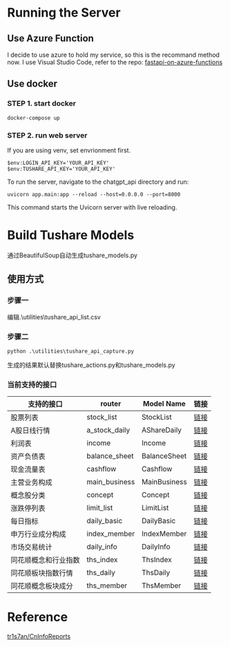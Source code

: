 # Running the Server
## Use Azure Function
I decide to use azure to hold my service, so this is the recommand method now.
I use Visual Studio Code, refer to the repo:
[fastapi-on-azure-functions](https://github.com/Azure-Samples/fastapi-on-azure-functions/) 
## Use docker
### STEP 1. start docker
```
docker-compose up
```
### STEP 2. run web server
If you are using venv, set envrionment first.
```
$env:LOGIN_API_KEY='YOUR_API_KEY'
$env:TUSHARE_API_KEY='YOUR_API_KEY'
```
To run the server, navigate to the chatgpt_api directory and run:
```
uvicorn app.main:app --reload --host=0.0.0.0 --port=8000
```
This command starts the Uvicorn server with live reloading.

# Build Tushare Models
通过BeautifulSoup自动生成tushare_models.py
## 使用方式
### 步骤一
编辑.\utilities\tushare_api_list.csv
### 步骤二
```
python .\utilities\tushare_api_capture.py
```
生成的结果默认替换tushare_actions.py和tushare_models.py

### 当前支持的接口
| 支持的接口 | router | Model Name | 链接 |
| ------------- | ----------- | ------------- | ------------- |
| 股票列表 | stock_list | StockList | [链接](https://tushare.pro/document/2?doc_id=25) |
| A股日线行情 | a_stock_daily | AShareDaily | [链接](https://tushare.pro/document/2?doc_id=27) |
| 利润表 | income | Income | [链接](https://tushare.pro/document/2?doc_id=33) |
| 资产负债表 | balance_sheet | BalanceSheet | [链接](https://tushare.pro/document/2?doc_id=36) |
| 现金流量表 | cashflow | Cashflow | [链接](https://tushare.pro/document/2?doc_id=44) |
| 主营业务构成 | main_business | MainBusiness | [链接](https://tushare.pro/document/2?doc_id=81) |
| 概念股分类 | concept | Concept | [链接](https://tushare.pro/document/2?doc_id=125) |
| 涨跌停列表 | limit_list | LimitList | [链接](https://tushare.pro/document/2?doc_id=298) |
| 每日指标 | daily_basic | DailyBasic | [链接](https://tushare.pro/document/2?doc_id=32) |
| 申万行业成分构成 | index_member | IndexMember | [链接](https://tushare.pro/document/2?doc_id=182) |
| 市场交易统计 | daily_info | DailyInfo | [链接](https://tushare.pro/document/2?doc_id=215) |
| 同花顺概念和行业指数 | ths_index | ThsIndex | [链接](https://tushare.pro/document/2?doc_id=259) |
| 同花顺板块指数行情 | ths_daily | ThsDaily | [链接](https://tushare.pro/document/2?doc_id=260) |
| 同花顺概念板块成分 | ths_member | ThsMember | [链接](https://tushare.pro/document/2?doc_id=261) |

# Reference
[tr1s7an/CnInfoReports](https://github.com/tr1s7an/CnInfoReports)